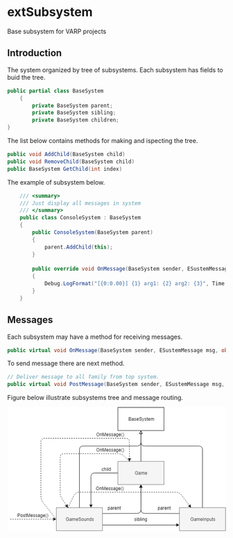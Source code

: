 # extSubsystem

Base subsystem for VARP projects

## Introduction

The system organized by tree of subsystems. Each subsystem has fields to buid the tree.

```C#
public partial class BaseSystem
    {
        private BaseSystem parent;
        private BaseSystem sibling;
        private BaseSystem children;
}
```

The list below contains methods for making and ispecting the tree.

```C#
public void AddChild(BaseSystem child)
public void RemoveChild(BaseSystem child)
public BaseSystem GetChild(int index)
```

The example of subsystem below.

```C#
    /// <summary>
    /// Just display all messages in system
    /// </summary>
    public class ConsoleSystem : BaseSystem
    {
        public ConsoleSystem(BaseSystem parent)
        {
            parent.AddChild(this);
        }

        public override void OnMessage(BaseSystem sender, ESustemMessage msg, object arg1, object arg2)
        {
            Debug.LogFormat("[{0:0.00}] {1} arg1: {2} arg2: {3}", Time.time, msg, arg1, arg2);
        }
    }
```

## Messages

Each subsystem may have a method for receiving messages.

```C#
public virtual void OnMessage(BaseSystem sender, ESustemMessage msg, object arg1, object arg2)        
```

To send message there are next method.

```C#
// Deliver message to all family from top system. 
public virtual void PostMessage(BaseSystem sender, ESustemMessage msg, object arg1 = null, object arg2 = null)
```

Figure below illustrate subsystems tree and message routing.

![Subsystems Image](Documentation/subsystems.png)
